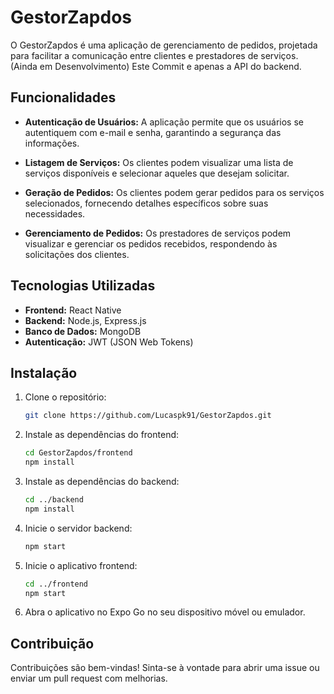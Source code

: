 # GestorZapdos

O GestorZapdos é uma aplicação de gerenciamento de pedidos, projetada para facilitar a comunicação entre clientes e prestadores de serviços.
(Ainda em Desenvolvimento)
Este Commit e apenas a API do backend.

## Funcionalidades

- **Autenticação de Usuários:** A aplicação permite que os usuários se autentiquem com e-mail e senha, garantindo a segurança das informações.
  
- **Listagem de Serviços:** Os clientes podem visualizar uma lista de serviços disponíveis e selecionar aqueles que desejam solicitar.

- **Geração de Pedidos:** Os clientes podem gerar pedidos para os serviços selecionados, fornecendo detalhes específicos sobre suas necessidades.

- **Gerenciamento de Pedidos:** Os prestadores de serviços podem visualizar e gerenciar os pedidos recebidos, respondendo às solicitações dos clientes.

## Tecnologias Utilizadas

- **Frontend:** React Native
- **Backend:** Node.js, Express.js
- **Banco de Dados:** MongoDB
- **Autenticação:** JWT (JSON Web Tokens)

## Instalação

1. Clone o repositório:
   ```bash
   git clone https://github.com/Lucaspk91/GestorZapdos.git
   ```

2. Instale as dependências do frontend:
   ```bash
   cd GestorZapdos/frontend
   npm install
   ```

3. Instale as dependências do backend:
   ```bash
   cd ../backend
   npm install
   ```

4. Inicie o servidor backend:
   ```bash
   npm start
   ```

5. Inicie o aplicativo frontend:
   ```bash
   cd ../frontend
   npm start
   ```

6. Abra o aplicativo no Expo Go no seu dispositivo móvel ou emulador.

## Contribuição

Contribuições são bem-vindas! Sinta-se à vontade para abrir uma issue ou enviar um pull request com melhorias.
